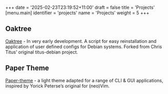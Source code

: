 +++
date = '2025-02-23T23:19:52+11:00'
draft = false
title = 'Projects'
[menu.main]
identifier = 'projects'
name = 'Projects'
weight = 5
+++

## Oaktree
[Oaktree](https://github.com/s6muel/oaktree-debian) - In very early development. A script for easy reinstallation and application of user defined configs for Debian systems. Forked from Chris Titus’ original titus-debian project.

## Paper Theme
[Paper-theme](https://github.com/s6muel/paper-theme) - a light theme adapted for a range of CLI & GUI applications, inspired by Yorick Peterse’s original for (neo)Vim.
